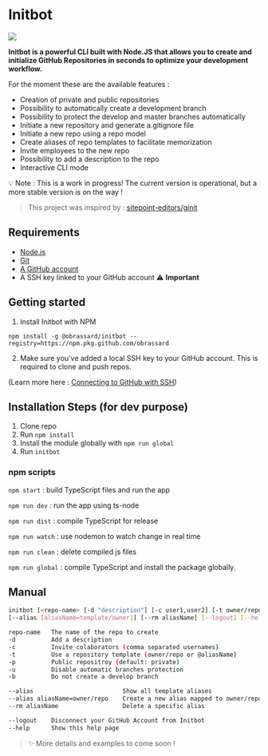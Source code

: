 # Initbot

![](https://github.com/obrassard/initbot/workflows/Node%20CI/badge.svg)

**Initbot is a powerful CLI built with Node.JS that allows you to create and initialize GitHub Repositories in seconds to optimize your development workflow.**

For the moment these are the available features :

- Creation of private and public repositories
- Possibility to automatically create a development branch
- Possibility to protect the develop and master branches automatically
- Initiate a new repository and generate a.gitignore file
- Initiate a new repo using a repo model
- Create aliases of repo templates to facilitate memorization
- Invite employees to the new repo
- Possibility to add a description to the repo
- Interactive CLI mode 

:bulb: Note : This is a work in progress! The current version is operational, but a more stable version is on the way !

> This project was inspired by : [sitepoint-editors/ginit](https://github.com/sitepoint-editors/ginit)

## Requirements

* [Node.js](http://nodejs.org/)
* [Git](https://git-scm.com/)
* [A GitHub account](https://github.com/)
* A SSH key linked to your GitHub account :warning: **Important**

## Getting started

1. Install Initbot with NPM

```
npm install -g @obrassard/initbot --registry=https://npm.pkg.github.com/obrassard
```

2. Make sure you've added a local SSH key to your GitHub account. This is required to clone and push repos.

(Learn more here : [Connecting to GitHub with SSH](https://help.github.com/en/articles/connecting-to-github-with-ssh)) 



## Installation Steps (for dev purpose)

1. Clone repo
2. Run `npm install`
3. Install the module globally with `npm run global`
4. Run `initbot`

### npm scripts 

`npm start` : build TypeScript files and run the app

`npm run dev` : run the app using ts-node

`npm run dist` : compile TypeScript for release

`npm run watch` : use nodemon to watch change in real time

`npm run clean` : delete compiled js files

`npm run global` : compile TypeScript and install the package globally.

## Manual

```sh
initbot [<repo-name> [-d "description"] [-c user1,user2] [-t owner/repo] [-p] [-b] [-u]] 
[--alias [aliasName=template/owner]] [--rm aliasName] [--logout] [--help]

repo-name   The name of the repo to create
-d          Add a description
-c          Invite colaborators (comma separated usernames)
-t          Use a repository template (owner/repo or @aliasName) 
-p          Public repositroy (default: private) 
-u          Disable automatic branches protection
-b          Do not create a develop branch

--alias                         Show all template aliases
--alias aliasName=owner/repo    Create a new alias mapped to owner/repo
--rm aliasName                  Delete a specific alias

--logout    Disconnect your GitHub Account from Initbot
--help      Show this help page
```

> :sparkles: More details and examples to come soon !

<!-- 
### Parameters 
|  Parameter      | Description | Exemple |
| --------------- | ----------- | ------- |
|  Parameter Name | Description | Exemple | -->
